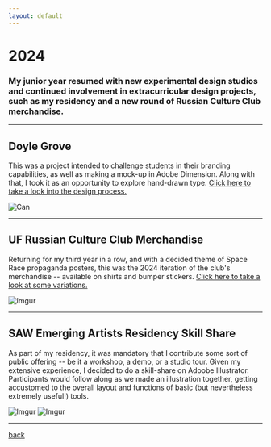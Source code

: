 ```yaml
---
layout: default
---
```


# 2024

### My junior year resumed with new experimental design studios and continued involvement in extracurricular design projects, such as my residency and a new round of Russian Culture Club merchandise. 

* * * 

## Doyle Grove

This was a project intended to challenge students in their branding capabilities, as well as making a mock-up in Adobe Dimension. Along with that, I took it as an opportunity to explore hand-drawn type. [Click here to take a look into the design process.](./process_doylegrove.md)

![Can](https://i.imgur.com/zYSRYTy.png)

* * *

## UF Russian Culture Club Merchandise

Returning for my third year in a row, and with a decided theme of Space Race propaganda posters, this was the 2024 iteration of the club's merchandise -- available on shirts and bumper stickers. [Click here to take a look at some variations.](./detail_russianclub24.md)

![Imgur](https://i.imgur.com/qE1UUpQ.png)

* * *

## SAW Emerging Artists Residency Skill Share

As part of my residency, it was mandatory that I contribute some sort of public offering -- be it a workshop, a demo, or a studio tour. Given my extensive experience, I decided to do a skill-share on Adoobe Illustrator. Participants would follow along as we made an illustration together, getting accustomed to the overall layout and functions of basic (but nevertheless extremely useful!) tools.

![Imgur](https://i.imgur.com/W18OEp4.png)
![Imgur](https://i.imgur.com/jVSgGqa.png)

* * *

[back](./)

